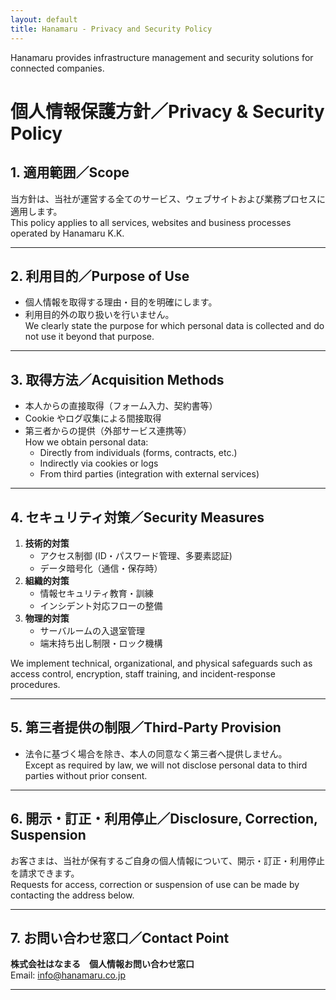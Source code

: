 ```yaml
---
layout: default
title: Hanamaru - Privacy and Security Policy
---
```


Hanamaru provides infrastructure management and security solutions for connected companies.


# 個人情報保護方針／Privacy & Security Policy

## 1. 適用範囲／Scope  
当方針は、当社が運営する全てのサービス、ウェブサイトおよび業務プロセスに適用します。  
This policy applies to all services, websites and business processes operated by Hanamaru K.K.

---

## 2. 利用目的／Purpose of Use  
- 個人情報を取得する理由・目的を明確にします。  
- 利用目的外の取り扱いを行いません。  
We clearly state the purpose for which personal data is collected and do not use it beyond that purpose.

---

## 3. 取得方法／Acquisition Methods  
- 本人からの直接取得（フォーム入力、契約書等）  
- Cookie やログ収集による間接取得  
- 第三者からの提供（外部サービス連携等）  
How we obtain personal data:  
  - Directly from individuals (forms, contracts, etc.)  
  - Indirectly via cookies or logs  
  - From third parties (integration with external services)

---

## 4. セキュリティ対策／Security Measures  
1. **技術的対策**  
   - アクセス制御 (ID・パスワード管理、多要素認証)  
   - データ暗号化（通信・保存時）  
2. **組織的対策**  
   - 情報セキュリティ教育・訓練  
   - インシデント対応フローの整備  
3. **物理的対策**  
   - サーバルームの入退室管理  
   - 端末持ち出し制限・ロック機構
     
We implement technical, organizational, and physical safeguards such as access control, encryption, staff training, and incident-response procedures.

---

## 5. 第三者提供の制限／Third-Party Provision  
- 法令に基づく場合を除き、本人の同意なく第三者へ提供しません。  
Except as required by law, we will not disclose personal data to third parties without prior consent.

---

## 6. 開示・訂正・利用停止／Disclosure, Correction, Suspension  
お客さまは、当社が保有するご自身の個人情報について、開示・訂正・利用停止を請求できます。  
Requests for access, correction or suspension of use can be made by contacting the address below.

---

## 7. お問い合わせ窓口／Contact Point  
**株式会社はなまる　個人情報お問い合わせ窓口**  
Email: info@hanamaru.co.jp  

---
